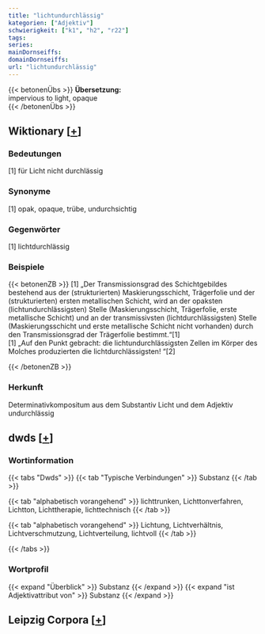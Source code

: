 ```yaml
---
title: "lichtundurchlässig"
kategorien: ["Adjektiv"]
schwierigkeit: ["k1", "h2", "r22"]
tags:
series:
mainDornseiffs:
domainDornseiffs:
url: "lichtundurchlässig"
---
```


{{< betonenÜbs >}}
**Übersetzung:**  
impervious to light, opaque  
{{< /betonenÜbs >}}

## Wiktionary [[+](https://de.wiktionary.org/wiki/lichtundurchlässig)]

### Bedeutungen
[1] für Licht nicht durchlässig  

### Synonyme
[1] opak, opaque, trübe, undurchsichtig  

### Gegenwörter
[1] lichtdurchlässig  

### Beispiele
{{< betonenZB >}}
[1] „Der Transmissionsgrad des Schichtgebildes bestehend aus der (strukturierten) Maskierungsschicht, Trägerfolie und der (strukturierten) ersten metallischen Schicht, wird an der opaksten (lichtundurchlässigsten) Stelle (Maskierungsschicht, Trägerfolie, erste metallische Schicht) und an der transmissivsten (lichtdurchlässigsten) Stelle (Maskierungsschicht und erste metallische Schicht nicht vorhanden) durch den Transmissionsgrad der Trägerfolie bestimmt.“[1]  
[1] „Auf den Punkt gebracht: die lichtundurchlässigsten Zellen im Körper des Molches produzierten die lichtdurchlässigsten! “[2]  

{{< /betonenZB >}}
### Herkunft
Determinativkompositum aus dem Substantiv Licht und dem Adjektiv undurchlässig  



## dwds [[+](https://www.dwds.de/wb/lichtundurchlässig)]

### Wortinformation
{{< tabs "Dwds" >}}
{{< tab "Typische Verbindungen" >}}
Substanz
{{< /tab >}}

{{< tab "alphabetisch vorangehend" >}}
lichttrunken, Lichttonverfahren, Lichtton, Lichttherapie, lichttechnisch
{{< /tab >}}

{{< tab "alphabetisch vorangehend" >}}
Lichtung, Lichtverhältnis, Lichtverschmutzung, Lichtverteilung, lichtvoll
{{< /tab >}}

{{< /tabs >}}

### Wortprofil
{{< expand "Überblick" >}} Substanz {{< /expand >}}
{{< expand "ist Adjektivattribut von" >}} Substanz {{< /expand >}}

## Leipzig Corpora [[+](https://corpora.uni-leipzig.de/en/res?word=lichtundurchlässig&corpusId=deu_newscrawl-public_2018)]

